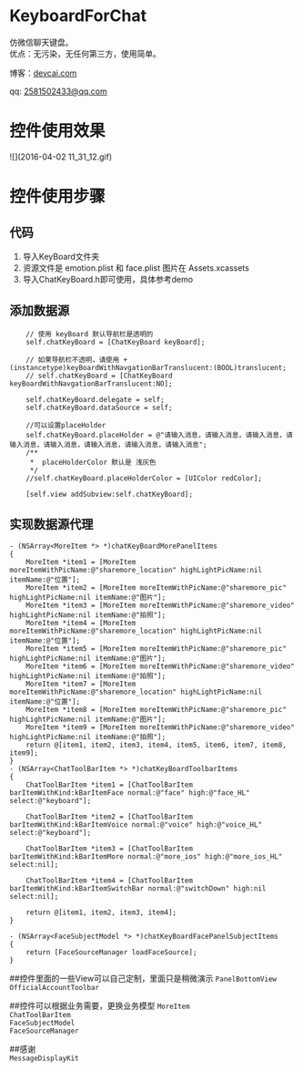 # KeyboardForChat
仿微信聊天键盘。  
优点：无污染，无任何第三方，使用简单。

博客：[devcai.com](http://devcai.com)  

  qq: 2581502433@qq.com

# 控件使用效果
![](2016-04-02 11_31_12.gif)

# 控件使用步骤

## 代码
1. 导入KeyBoard文件夹  
2. 资源文件是 emotion.plist 和 face.plist 图片在 Assets.xcassets
3. 导入ChatKeyBoard.h即可使用，具体参考demo

## 添加数据源
```objc
    // 使用 keyBoard 默认导航栏是透明的
    self.chatKeyBoard = [ChatKeyBoard keyBoard];
    
    // 如果导航栏不透明，请使用 + (instancetype)keyBoardWithNavgationBarTranslucent:(BOOL)translucent;
    // self.chatKeyBoard = [ChatKeyBoard keyBoardWithNavgationBarTranslucent:NO];

    self.chatKeyBoard.delegate = self;
    self.chatKeyBoard.dataSource = self;
    
    //可以设置placeHolder
    self.chatKeyBoard.placeHolder = @"请输入消息，请输入消息，请输入消息，请输入消息，请输入消息，请输入消息，请输入消息，请输入消息";
    /**
     *  placeHolderColor 默认是 浅灰色
     */
    //self.chatKeyBoard.placeHolderColor = [UIColor redColor];
    
    [self.view addSubview:self.chatKeyBoard];
```

## 实现数据源代理
```objc
- (NSArray<MoreItem *> *)chatKeyBoardMorePanelItems
{
    MoreItem *item1 = [MoreItem moreItemWithPicName:@"sharemore_location" highLightPicName:nil itemName:@"位置"];
    MoreItem *item2 = [MoreItem moreItemWithPicName:@"sharemore_pic" highLightPicName:nil itemName:@"图片"];
    MoreItem *item3 = [MoreItem moreItemWithPicName:@"sharemore_video" highLightPicName:nil itemName:@"拍照"];
    MoreItem *item4 = [MoreItem moreItemWithPicName:@"sharemore_location" highLightPicName:nil itemName:@"位置"];
    MoreItem *item5 = [MoreItem moreItemWithPicName:@"sharemore_pic" highLightPicName:nil itemName:@"图片"];
    MoreItem *item6 = [MoreItem moreItemWithPicName:@"sharemore_video" highLightPicName:nil itemName:@"拍照"];
    MoreItem *item7 = [MoreItem moreItemWithPicName:@"sharemore_location" highLightPicName:nil itemName:@"位置"];
    MoreItem *item8 = [MoreItem moreItemWithPicName:@"sharemore_pic" highLightPicName:nil itemName:@"图片"];
    MoreItem *item9 = [MoreItem moreItemWithPicName:@"sharemore_video" highLightPicName:nil itemName:@"拍照"];
    return @[item1, item2, item3, item4, item5, item6, item7, item8, item9];
}
- (NSArray<ChatToolBarItem *> *)chatKeyBoardToolbarItems
{
    ChatToolBarItem *item1 = [ChatToolBarItem barItemWithKind:kBarItemFace normal:@"face" high:@"face_HL" select:@"keyboard"];
    
    ChatToolBarItem *item2 = [ChatToolBarItem barItemWithKind:kBarItemVoice normal:@"voice" high:@"voice_HL" select:@"keyboard"];
    
    ChatToolBarItem *item3 = [ChatToolBarItem barItemWithKind:kBarItemMore normal:@"more_ios" high:@"more_ios_HL" select:nil];
    
    ChatToolBarItem *item4 = [ChatToolBarItem barItemWithKind:kBarItemSwitchBar normal:@"switchDown" high:nil select:nil];
    
    return @[item1, item2, item3, item4];
}

- (NSArray<FaceSubjectModel *> *)chatKeyBoardFacePanelSubjectItems
{
    return [FaceSourceManager loadFaceSource];
}
```

##控件里面的一些View可以自己定制，里面只是稍微演示
`PanelBottomView`
`OfficialAccountToolbar`

##控件可以根据业务需要，更换业务模型
`MoreItem`  
`ChatToolBarItem`  
`FaceSubjectModel`   
`FaceSourceManager`   

##感谢  
`MessageDisplayKit`
